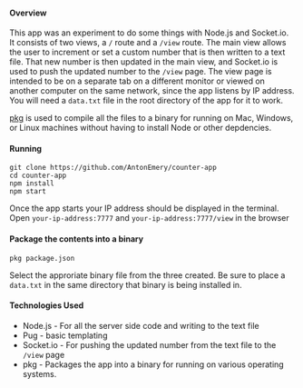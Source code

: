 #### Overview
  This app was an experiment to do some things with Node.js and Socket.io.  It consists of two views, a `/` route and a `/view` route. The main view allows the user to increment or set a custom number that is then written to a text file. That new number is then updated in the main view, and Socket.io is used to push the updated number to the `/view` page.  The view page is intended to be on a separate tab on a different monitor or viewed on another computer on the same network, since the app listens by IP address.  You will need a `data.txt` file in the root directory of the app for it to work.

  [pkg](https://www.npmjs.com/package/pkg) is used to compile all the files to a binary for running on Mac, Windows, or Linux machines without having to install Node or other depdencies.

#### Running
  ````
  git clone https://github.com/AntonEmery/counter-app
  cd counter-app
  npm install
  npm start
  ````
  Once the app starts your IP address should be displayed in the terminal. Open `your-ip-address:7777` and `your-ip-address:7777/view` in the browser


#### Package the contents into a binary
  ````
  pkg package.json
  ````
  Select the approriate binary file from the three created.
  Be sure to place a `data.txt` in the same directory that binary is being installed in.

#### Technologies Used
  - Node.js - For all the server side code and writing to the text file
  - Pug - basic templating
  - Socket.io - For pushing the updated number from the text file to the `/view` page
  - pkg - Packages the app into a binary for running on various operating systems.



